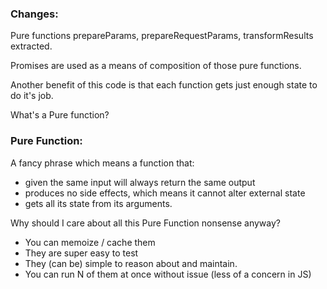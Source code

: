 ### Changes:
Pure functions prepareParams, prepareRequestParams, transformResults extracted.

Promises are used as a means of composition of those pure functions.

Another benefit of this code is that each function gets just enough state to do it's job.

What's a Pure function?

### Pure Function:

A fancy phrase which means a function that:
* given the same input will always return the same output
* produces no side effects, which means it cannot alter external state
* gets all its state from its arguments.


Why should I care about all this Pure Function nonsense anyway?

* You can memoize / cache them
* They are super easy to test
* They (can be) simple to reason about and maintain.
* You can run N of them at once without issue (less of a concern in JS)


